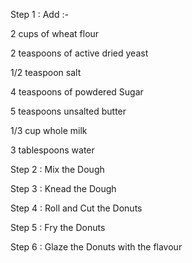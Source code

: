 Step 1 : 
Add :- 

2 cups of wheat flour

2 teaspoons of active dried yeast

1/2 teaspoon salt

4 teaspoons of powdered Sugar

5 teaspoons unsalted butter

1/3 cup whole milk

3 tablespoons water



Step 2 : Mix the Dough

Step 3 : Knead the Dough

Step 4 : Roll and Cut the Donuts

Step 5 : Fry the Donuts

Step 6 : Glaze the Donuts with the flavour
